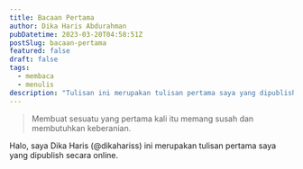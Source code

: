 ```yaml
---
title: Bacaan Pertama
author: Dika Haris Abdurahman
pubDatetime: 2023-03-20T04:58:51Z
postSlug: bacaan-pertama
featured: false
draft: false
tags:
  - membaca
  - menulis
description: "Tulisan ini merupakan tulisan pertama saya yang dipublish dan ini merupakan blog pertama saya."
---
```


> Membuat sesuatu yang pertama kali itu memang susah dan membutuhkan keberanian.

Halo, saya Dika Haris (@dikahariss) ini merupakan tulisan pertama saya yang dipublish secara online.
